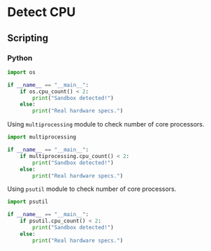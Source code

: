 # Detect CPU

## Scripting

### Python

```python
import os

if __name__ == "__main__":
    if os.cpu_count() < 2:
        print("Sandbox detected!")
    else:
        print("Real hardware specs.")
```

Using `multiprocessing` module to check number of core processors.

```python
import multiprocessing

if __name__ == "__main__":
    if multiprocessing.cpu_count() < 2:
        print("Sandbox detected!")
    else:
        print("Real hardware specs.")
```

Using `psutil` module to check number of core processors.

```python
import psutil

if __name__ == "__main__":
    if psutil.cpu_count() < 2:
        print("Sandbox detected!")
    else:
        print("Real hardware specs.")
```